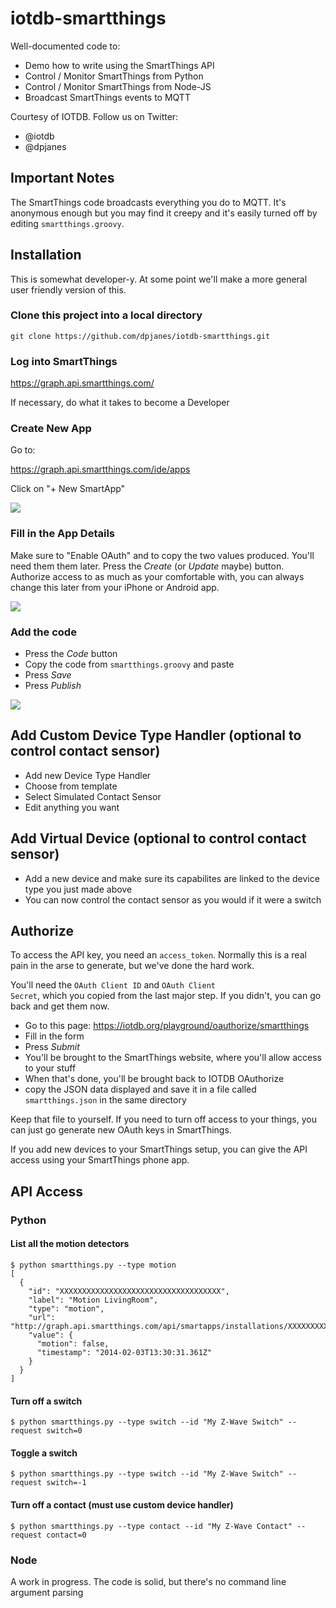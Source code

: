 iotdb-smartthings
=================

Well-documented code to:

* Demo how to write using the SmartThings API
* Control / Monitor SmartThings from Python
* Control / Monitor SmartThings from Node-JS
* Broadcast SmartThings events to MQTT

Courtesy of IOTDB. Follow us on Twitter:
* @iotdb
* @dpjanes

## Important Notes

The SmartThings code broadcasts everything you do
to MQTT. It's anonymous enough but you may find it
creepy and it's easily turned off by editing
<code>smartthings.groovy</code>.

## Installation

This is somewhat developer-y. At some point
we'll make a more general user friendly version of this.

### Clone this project into a local directory

    git clone https://github.com/dpjanes/iotdb-smartthings.git

### Log into SmartThings

https://graph.api.smartthings.com/

If necessary, do what it takes to become a Developer

### Create New App

Go to:

https://graph.api.smartthings.com/ide/apps

Click on "+ New SmartApp"

<img src="./images/ST1.png" />

### Fill in the App Details

Make sure to "Enable OAuth" and to copy the two values produced. You'll need them them later. Press the *Create* (or *Update* maybe) button. Authorize access to as much as your comfortable with, you can always change this later from your iPhone or Android app.

<img src="./images/ST2.png" />

### Add the code

* Press the *Code* button
* Copy the code from <code>smartthings.groovy</code> and paste
* Press *Save*
* Press *Publish*

<img src="./images/ST3.png" />

## Add Custom Device Type Handler (optional to control contact sensor)
* Add new Device Type Handler 
* Choose from template
* Select Simulated Contact Sensor
* Edit anything you want

## Add Virtual Device (optional to control contact sensor)
* Add a new device and make sure its capabilites are linked to the device type you just made above
* You can now control the contact sensor as you would if it were a switch


## Authorize

To access the API key, you need an <code>access\_token</code>. 
Normally this is a real pain in the arse to generate, but we've
done the hard work.

You'll need the <code>OAuth Client ID</code> and <code>OAuth Client Secret</code>, 
which you copied from the last major step. If you didn't, you can go back 
and get them now.

* Go to this page: https://iotdb.org/playground/oauthorize/smartthings
* Fill in the form
* Press *Submit*
* You'll be brought to the SmartThings website, where you'll allow access to your stuff
* When that's done, you'll be brought back to IOTDB OAuthorize
* copy the JSON data displayed and save it in a file called <code>smartthings.json</code>
in the same directory 

Keep that file to yourself. If you need to turn off access to your things, you can
just go generate new OAuth keys in SmartThings.

If you add new devices to your SmartThings setup, you can give the API access using
your SmartThings phone app.

## API Access
### Python 
#### List all the motion detectors

    $ python smartthings.py --type motion
    [
      {
        "id": "XXXXXXXXXXXXXXXXXXXXXXXXXXXXXXXXXXXX", 
        "label": "Motion LivingRoom", 
        "type": "motion", 
        "url": "http://graph.api.smartthings.com/api/smartapps/installations/XXXXXXXXXXXXXXXXXXXXXXXXXXXXXXXXXXXX/motion/XXXXXXXXXXXXXXXXXXXXXXXXXXXXXXXXXXXX", 
        "value": {
          "motion": false, 
          "timestamp": "2014-02-03T13:30:31.361Z"
        }
      }
    ]

#### Turn off a switch

    $ python smartthings.py --type switch --id "My Z-Wave Switch" --request switch=0

#### Toggle a switch

    $ python smartthings.py --type switch --id "My Z-Wave Switch" --request switch=-1
    
#### Turn off a contact (must use custom device handler)  

    $ python smartthings.py --type contact --id "My Z-Wave Contact" --request contact=0

### Node

A work in progress. The code is solid, but there's no command line argument parsing
